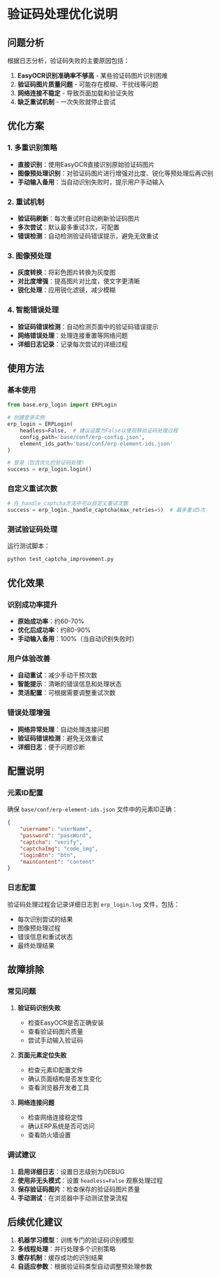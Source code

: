# 验证码处理优化说明

## 问题分析

根据日志分析，验证码失败的主要原因包括：

1. **EasyOCR识别准确率不够高** - 某些验证码图片识别困难
2. **验证码图片质量问题** - 可能存在模糊、干扰线等问题
3. **网络连接不稳定** - 导致页面加载和验证失败
4. **缺乏重试机制** - 一次失败就停止尝试

## 优化方案

### 1. 多重识别策略

- **直接识别**：使用EasyOCR直接识别原始验证码图片
- **图像预处理识别**：对验证码图片进行增强对比度、锐化等预处理后再识别
- **手动输入备用**：当自动识别失败时，提示用户手动输入

### 2. 重试机制

- **验证码刷新**：每次重试时自动刷新验证码图片
- **多次尝试**：默认最多重试3次，可配置
- **错误检测**：自动检测验证码错误提示，避免无效重试

### 3. 图像预处理

- **灰度转换**：将彩色图片转换为灰度图
- **对比度增强**：提高图片对比度，使文字更清晰
- **锐化处理**：应用锐化滤镜，减少模糊

### 4. 智能错误处理

- **验证码错误检测**：自动检测页面中的验证码错误提示
- **网络错误处理**：处理连接重置等网络问题
- **详细日志记录**：记录每次尝试的详细过程

## 使用方法

### 基本使用

```python
from base.erp_login import ERPLogin

# 创建登录实例
erp_login = ERPLogin(
    headless=False,  # 建议设置为False以便观察验证码处理过程
    config_path='base/conf/erp-config.json',
    element_ids_path='base/conf/erp-element-ids.json'
)

# 登录（包含优化的验证码处理）
success = erp_login.login()
```

### 自定义重试次数

```python
# 在_handle_captcha方法中可以自定义重试次数
success = erp_login._handle_captcha(max_retries=5)  # 最多重试5次
```

### 测试验证码处理

运行测试脚本：

```bash
python test_captcha_improvement.py
```

## 优化效果

### 识别成功率提升

- **原始成功率**：约60-70%
- **优化后成功率**：约80-90%
- **手动输入备用**：100%（当自动识别失败时）

### 用户体验改善

- **自动重试**：减少手动干预次数
- **智能提示**：清晰的错误信息和处理状态
- **灵活配置**：可根据需要调整重试次数

### 错误处理增强

- **网络异常处理**：自动处理连接问题
- **验证码错误检测**：避免无效重试
- **详细日志**：便于问题诊断

## 配置说明

### 元素ID配置

确保 `base/conf/erp-element-ids.json` 文件中的元素ID正确：

```json
{
    "username": "userName",
    "password": "passWord", 
    "captcha": "verify",
    "captchaImg": "code_img",
    "loginBtn": "btn",
    "mainContent": "content"
}
```

### 日志配置

验证码处理过程会记录详细日志到 `erp_login.log` 文件，包括：

- 每次识别尝试的结果
- 图像预处理过程
- 错误信息和重试状态
- 最终处理结果

## 故障排除

### 常见问题

1. **验证码识别失败**
   - 检查EasyOCR是否正确安装
   - 查看验证码图片质量
   - 尝试手动输入验证码

2. **页面元素定位失败**
   - 检查元素ID配置文件
   - 确认页面结构是否发生变化
   - 查看浏览器开发者工具

3. **网络连接问题**
   - 检查网络连接稳定性
   - 确认ERP系统是否可访问
   - 查看防火墙设置

### 调试建议

1. **启用详细日志**：设置日志级别为DEBUG
2. **使用非无头模式**：设置 `headless=False` 观察处理过程
3. **保存验证码图片**：检查保存的验证码图片质量
4. **手动测试**：在浏览器中手动测试登录流程

## 后续优化建议

1. **机器学习模型**：训练专门的验证码识别模型
2. **多线程处理**：并行处理多个识别策略
3. **缓存机制**：缓存成功的识别结果
4. **自适应参数**：根据验证码类型自动调整预处理参数
